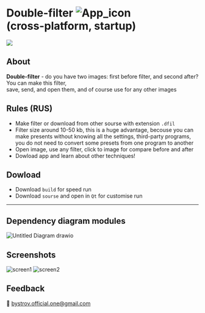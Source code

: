 # Double-filter ![App_icon](https://user-images.githubusercontent.com/92841151/179056228-4edf99c4-cf7a-4b06-bca3-acb11aa3cc5b.png) <br/>(cross-platform, startup)

![](https://img.shields.io/badge/C++-Solutions-blue.svg?style=flat&logo=c%2B%2B)
## About
**Double-filter** - do you have two images: first before filter, and second after? You can make this filter,<br/> save, send, and open them, and of course use for any other images
## Rules (RUS)
- Make filter or download from other sourse with extension `.dfil`
- Filter size around 10-50 kb, this is a huge advantage, becouse you can make presents without knowing all the settings, third-party programs, you do not need to convert some presets from one program to another
- Open image, use any filter, click to image for compare before and after
- Dowload app and learn about other techniques!

## Dowload
 - Download `build` for speed run<br/>
 - Download `sourse` and open in `Qt` for customise run
______
## Dependency diagram modules
![Untitled Diagram drawio](https://user-images.githubusercontent.com/92841151/179055401-a32e335a-a35c-4695-a462-9fff71e5ec55.png)
## Screenshots
![screen1](https://user-images.githubusercontent.com/92841151/179055659-510a408d-3472-405a-b82c-2e944962df9a.jpg)
![screen2](https://user-images.githubusercontent.com/92841151/179055686-5a0942ac-f2ec-4fec-8995-003dcd92ef16.jpg)

## Feedback
:email: bystrov.official.one@gmail.com


